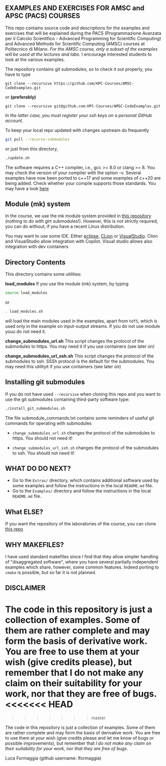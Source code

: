 EXAMPLES AND EXERCISES FOR AMSC and APSC (PACS) COURSES
--------------------------------------
This repo contains source code and descriptions for the examples and exercises
that will be explained during the PACS (Programmazione Avanzata per il Calcolo
Scientifico - Advanced Programming for Scientific Computing) and Advanced Methods for Scientific Computing (AMSC) courses at Politecnico di Milano.
*For the AMSC course, only a subset of the examples will be used at the lectures and labs.*
I encourage interested students to look at the various examples.


The repository contains git submodules, so to check it out properly, you have to type

```
git clone --recursive https://github.com/HPC-Courses/AMSC-CodeExamples.git
```

or **(preferably)**

```
git clone --recursive git@github.com:HPC-Courses/AMSC-CodeExamples.git
```
*In the latter case, you must register your ssh keys on a personal GitHub account*.


To keep your local repo updated with changes upstream do frequently

```bash
git pull --recurse-submodules
```

or just from this directory,

```bash
./update.sh
```

The software requires a C++ compiler, i.e., gcc >= 8.0 or clang >= 8.
You may check the version of your compiler with the option -v. Several examples have now been ported to c++17
and some examples of c++20 are being added. Check whether your compile supports those standards. You may have a look
[here](https://en.cppreference.com/w/cpp/compiler_support)

## Module (mk) system

In the course, we use the mk module system provided in [this repository](https://github.com/pcafrica/mk_) (nothing to do with girt submodules!). However, this is not strictly required, you can do without, if you have
a recent Linux distribution.

You may want to use some IDE. Either [eclipse](https://www.eclipse.org/ide/), [CLion](https://www.jetbrains.com/clion/) or [VisualStudio](https://www.jetbrains.com/clion/). Clion and VisualStudio allow integration with Copilot. Visual studio allows also integration with dev containers

## Directory Contents

This directory contains some utilities:

**load_modules**
If you use the module (mk) system, by typing

```bash
source load_modules
```

or

```bash
. load_modules.sh
```

will load the main modules used in the examples, apart from  `hdf5`, which is used only in the example on input-output streams. If you do not use module youu do not need it.

**change_submodules_url.sh**
This script changes the protocol of the submodules to https. You may need it if you use containers (see later on)

**change_submodules_url_ssh.sh**
This script changes the protocol of the submodules to ssh. SSSh protocol is the default for the submodules. You may need this utilityit if you use containers (see later on)

## Installing git submodules

If you do not have used `--recursive` when cloning this repo and you want to use
the git submodules containing third-party software type:

```bash
./install_git_submodules.sh
```


The file submodule_commands.txt contains some reminders of useful git commands for operating with submodules

- `change_submodules_url.sh` changes the protocol of the submodules to https. You should not need it!

- `change_submodules_url_ssh.sh` changes the protocol of the submodules to ssh. You should not need it!

## WHAT DO DO NEXT?

- Go to the `Extras/` directory, which contains additional software used by some examples and follow the instructions in the local `README.md` file.
- Go to the `Examples/` directory and follow the instructions in the local `README.md` file. 

## What ELSE? ##

If you want the repository of the laboratories of the course, you can clone  [this repo](https://github.com/HPC-Courses/AMSC-Labs)

## WHY MAKEFILES? ##
I have used standard makefiles since I find that they allow simpler handling of "disaggregated software", where you have several partially independent examples which share, however, some common features. Indeed porting to `cmake` is possible, but so far it is not planned. 

## DISCLAIMER ##
The code in this repository is just a collection of examples. Some of them are rather complete and may form the basis of derivative work. You are free to use them at your wish (give credits please), but remember that I do not make any claim on their suitability for your work, nor that they are free of bugs. 
<<<<<<< HEAD
=======


>>>>>>> master

The code in this repository is just a collection of examples. Some of them are rather complete and may form the basis of derivative work. You are free to use them at your wish (give credits please and let me know of bugs or possible improvements), but remember that *I do not make any claim on their suitability for your work, nor that they are free of bugs*. 

Luca Formaggia (github username: lformaggia)
